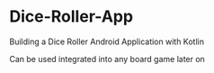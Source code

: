 # Dice-Roller-App

Building a Dice Roller Android Application with Kotlin


Can be used integrated into any board game later on
